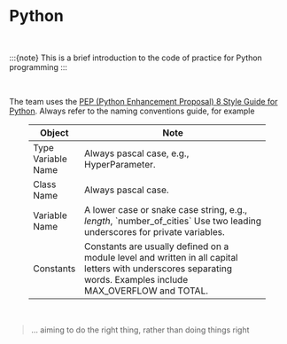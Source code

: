 <br>

Python
============

<br>

:::{note}
This is a brief introduction to the code of practice for Python programming
:::

<br>

The team uses the <a href="https://peps.python.org/pep-0008/">PEP (Python Enhancement Proposal) 8 Style Guide for 
Python</a>.  Always refer to the naming conventions guide, for example

<table style="width: 85%; border: 0; margin-left: 35px">
    <colgroup>
        <col span="1" style="width: 20%;">
        <col span="1" style="width: 80%;">
    </colgroup>
    <thead><tr><th>Object</th><th>Note</th></tr></thead>
        <tr><td>Type Variable Name</td><td>Always pascal case, e.g., HyperParameter.</td></tr>
        <tr><td>Class Name</td><td>Always pascal case.</td></tr>
        <tr><td>Variable Name</td><td>A lower case or snake case string, e.g., <i>length</i>, `number_of_cities` Use two leading underscores for private variables.</td></tr>
        <tr><td>Constants</td><td>Constants are usually defined on a module level and written in all capital letters with 
underscores separating words. Examples include MAX_OVERFLOW and TOTAL. </td></tr>
</table>

<br>

> ... aiming to do the right thing, rather than doing things right


<br>
<br>
<br>
<br>

<br>
<br>
<br>
<br>
